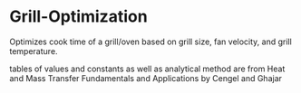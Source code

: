 # Grill-Optimization
Optimizes cook time of a grill/oven based on grill size, fan velocity, and grill temperature.

tables of values and constants as well as analytical method are from Heat and Mass Transfer Fundamentals and Applications by Cengel and Ghajar 
